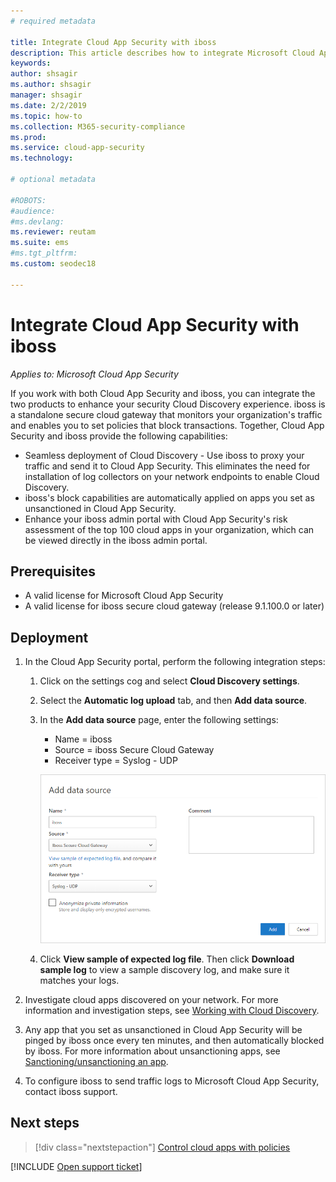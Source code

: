 ```yaml
---
# required metadata

title: Integrate Cloud App Security with iboss
description: This article describes how to integrate Microsoft Cloud App Security with iboss secure cloud gateway for seamless Cloud Discovery and automated block of unsanctioned apps.
keywords:
author: shsagir
ms.author: shsagir
manager: shsagir
ms.date: 2/2/2019
ms.topic: how-to
ms.collection: M365-security-compliance
ms.prod:
ms.service: cloud-app-security
ms.technology:

# optional metadata

#ROBOTS:
#audience:
#ms.devlang:
ms.reviewer: reutam
ms.suite: ems
#ms.tgt_pltfrm:
ms.custom: seodec18

---
```

# Integrate Cloud App Security with iboss

*Applies to: Microsoft Cloud App Security*

If you work with both Cloud App Security and iboss, you can integrate the two products to enhance your security Cloud Discovery experience. iboss is a standalone secure cloud gateway that monitors your organization's traffic and enables you to set policies that block transactions. Together, Cloud App Security and iboss provide the following capabilities:

- Seamless deployment of Cloud Discovery - Use iboss to proxy your traffic and send it to Cloud App Security. This eliminates the need for installation of log collectors on your network endpoints to enable Cloud Discovery.
- iboss's block capabilities are automatically applied on apps you set as unsanctioned in Cloud App Security.
- Enhance your iboss admin portal with Cloud App Security's risk assessment of the top 100 cloud apps in your organization, which can be viewed directly in the iboss admin portal.

## Prerequisites

- A valid license for Microsoft Cloud App Security
- A valid license for iboss secure cloud gateway (release 9.1.100.0 or later)

## Deployment

1. In the Cloud App Security portal, perform the following integration steps:
    1. Click on the settings cog and select **Cloud Discovery settings**.
    2. Select the **Automatic log upload** tab, and then **Add data source**.
    3. In the **Add data source** page, enter the following settings:

        - Name = iboss
        - Source = iboss Secure Cloud Gateway
        - Receiver type = Syslog - UDP

        ![data source iboss](media/iboss-integration.png)

    4. Click **View sample of expected log file**. Then click **Download sample log** to view a sample discovery log, and make sure it matches your logs.<br />

1. Investigate cloud apps discovered on your network. For more information and investigation steps, see [Working with Cloud Discovery](working-with-cloud-discovery-data.md).

1. Any app that you set as unsanctioned in Cloud App Security will be pinged by iboss once every ten minutes, and then automatically blocked by iboss. For more information about unsanctioning apps, see [Sanctioning/unsanctioning an app](governance-discovery.md#BKMK_SanctionApp).

1. To configure iboss to send traffic logs to Microsoft Cloud App Security, contact iboss support.

## Next steps

> [!div class="nextstepaction"]
> [Control cloud apps with policies](control-cloud-apps-with-policies.md)

[!INCLUDE [Open support ticket](includes/support.md)]
